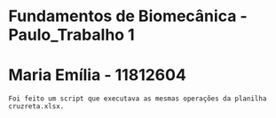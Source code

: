 # Fundamentos de Biomecânica - Paulo_Trabalho 1
# Maria Emília - 11812604


	Foi feito um script que executava as mesmas operações da planilha cruzreta.xlsx.